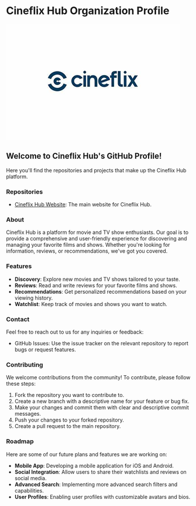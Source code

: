 # Cineflix Hub Organization Profile

![Organization Banner](https://raw.githubusercontent.com/Cineflix-Hub/Cineflix-Hub/main/Assets/OIP%20(1).jpeg)

## Welcome to Cineflix Hub's GitHub Profile!
Here you'll find the repositories and projects that make up the Cineflix Hub platform.

### Repositories
- [Cineflix Hub Website](https://github.com/Cineflix-Hub/Cineflix-Hub.github.io): The main website for Cineflix Hub.

### About
Cineflix Hub is a platform for movie and TV show enthusiasts. Our goal is to provide a comprehensive and user-friendly experience for discovering and managing your favorite films and shows. Whether you're looking for information, reviews, or recommendations, we've got you covered.

### Features
- **Discovery**: Explore new movies and TV shows tailored to your taste.
- **Reviews**: Read and write reviews for your favorite films and shows.
- **Recommendations**: Get personalized recommendations based on your viewing history.
- **Watchlist**: Keep track of movies and shows you want to watch.

### Contact
Feel free to reach out to us for any inquiries or feedback:
- GitHub Issues: Use the issue tracker on the relevant repository to report bugs or request features.

### Contributing
We welcome contributions from the community! To contribute, please follow these steps:

1. Fork the repository you want to contribute to.
2. Create a new branch with a descriptive name for your feature or bug fix.
3. Make your changes and commit them with clear and descriptive commit messages.
4. Push your changes to your forked repository.
5. Create a pull request to the main repository.

### Roadmap
Here are some of our future plans and features we are working on:
- **Mobile App**: Developing a mobile application for iOS and Android.
- **Social Integration**: Allow users to share their watchlists and reviews on social media.
- **Advanced Search**: Implementing more advanced search filters and capabilities.
- **User Profiles**: Enabling user profiles with customizable avatars and bios.

